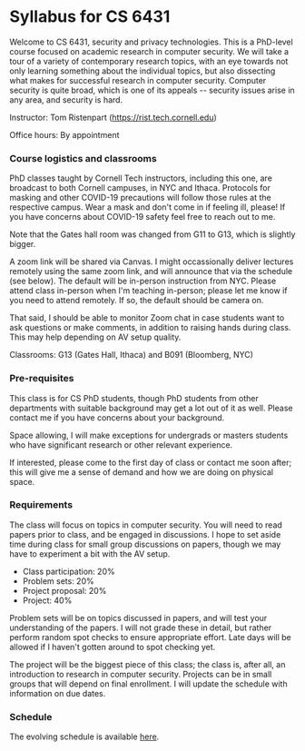 # Syllabus for CS 6431 

Welcome to CS  6431, security and privacy technologies. This is a PhD-level
course focused on academic research in computer security. We will take a 
tour of a variety of contemporary research topics, with an eye towards not only
learning something about the individual topics, but also dissecting what makes
for successful research in computer security. Computer security is quite
broad,  which is one of its appeals -- security issues arise in any area, and
security is hard. 
 

Instructor: Tom Ristenpart (https://rist.tech.cornell.edu)

Office hours: By appointment


### Course logistics and classrooms 

PhD classes taught by Cornell Tech instructors, including this one, are
broadcast to both Cornell campuses, in NYC and Ithaca.  Protocols for masking
and other COVID-19 precautions will follow those rules at the respective campus.
Wear a mask and don't come in if feeling ill, please! If you have concerns about
COVID-19 safety feel free to reach out to me. 

Note that the Gates hall room was changed from G11 to G13, which is slightly
bigger. 

A zoom link will be shared via Canvas. I might occassionally deliver lectures
remotely using the same zoom link, and will announce that via the schedule (see
below). The default will be in-person instruction from NYC. Please attend class
in-person when I'm teaching in-person; please let me know if you need to attend
remotely. If so, the default should be camera on. 

That said, I should be able to monitor Zoom chat in case students want to ask
questions or make comments, in addition to raising hands during class. This may
help depending on AV setup quality. 

Classrooms: G13 (Gates Hall, Ithaca) and B091 (Bloomberg, NYC) 


### Pre-requisites

This class is for CS PhD students, though PhD students from other
departments with suitable background may get a lot out of it as well. Please
contact me if you have concerns about your background. 

Space allowing, I will make exceptions for undergrads or masters students who
have significant research or other relevant experience.  

If interested, please come to the first day of class or contact me soon after; 
this will give me a sense of demand and how we are doing on physical space. 


### Requirements

The class will focus on topics in computer security. You will need to read
papers prior to class, and be engaged in discussions. I hope to set aside time
during class for small group discussions on papers, though we may have to
experiment a bit with the AV setup.  

* Class participation:  20% 
* Problem sets: 20%
* Project proposal: 20%
* Project: 40%

Problem sets will be on topics discussed in papers, and will test your
understanding of the papers. I will not grade these in detail, but rather
perform random spot checks to ensure appropriate effort. Late days will
be allowed if I haven't gotten around to spot checking yet. 

The project will be the biggest piece of this class; the class is, after all, an
introduction to research in computer security. Projects can be in small groups
that will depend on final enrollment. I will update the schedule with
information on due dates. 



### Schedule

The evolving schedule is available [here](https://docs.google.com/spreadsheets/d/1_4J0jLE9qVaiQca2YDqa_FD1-4LPAtcI8COa9IhFuOM/edit?usp=sharing).



